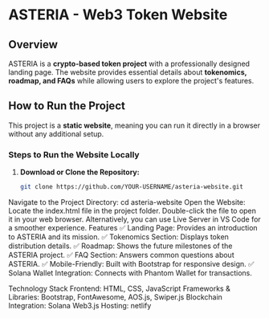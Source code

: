 # ASTERIA - Web3 Token Website  

## **Overview**  
ASTERIA is a **crypto-based token project** with a professionally designed landing page. The website provides essential details about **tokenomics, roadmap, and FAQs** while allowing users to explore the project's features.  

## **How to Run the Project**  
This project is a **static website**, meaning you can run it directly in a browser without any additional setup.  

### **Steps to Run the Website Locally**  
1. **Download or Clone the Repository:**  
   ```sh
   git clone https://github.com/YOUR-USERNAME/asteria-website.git
Navigate to the Project Directory:
cd asteria-website
Open the Website:
Locate the index.html file in the project folder.
Double-click the file to open it in your web browser.
Alternatively, you can use Live Server in VS Code for a smoother experience.
Features
✅ Landing Page: Provides an introduction to ASTERIA and its mission.
✅ Tokenomics Section: Displays token distribution details.
✅ Roadmap: Shows the future milestones of the ASTERIA project.
✅ FAQ Section: Answers common questions about ASTERIA.
✅ Mobile-Friendly: Built with Bootstrap for responsive design.
✅ Solana Wallet Integration: Connects with Phantom Wallet for transactions.

Technology Stack
Frontend: HTML, CSS, JavaScript
Frameworks & Libraries: Bootstrap, FontAwesome, AOS.js, Swiper.js
Blockchain Integration: Solana Web3.js
Hosting: netlify
